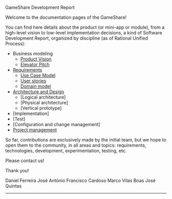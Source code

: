 GameShare Development Report

Welcome to the documentation pages of the GameShare!

You can find here details about the product (or mini-app or module), from a high-level vision to low-level implementation decisions, a kind of Software Development Report, organized by discipline (as of Rational Unified Process): 

* Business modeling 
  * [Product Vision](https://github.com/FEUP-LEIC-ES-2022-23/templates/blob/main/docs/ProductVision.md)
  * [Elevator Pitch](https://github.com/FEUP-LEIC-ES-2022-23/templates/blob/main/docs/ElevatorPitch.md)
* [Requirements](https://github.com/FEUP-LEIC-ES-2022-23/templates/blob/main/docs/requirements.md)
  * [Use Case Model](https://github.com/FEUP-LEIC-ES-2022-23/templates/blob/main/docs/requirements.md#Use-case-model)
  * [User stories](https://github.com/FEUP-LEIC-ES-2022-23/templates/blob/main/docs/requirements.md#User-stories)
  * [Domain model](https://github.com/FEUP-LEIC-ES-2022-23/templates/blob/main/docs/requirements.md#Domain-model)
* [Architecture and Design](https://github.com/FEUP-LEIC-ES-2022-23/templates/blob/main/docs/ArchitectureAndDesign.md)
  * [Logical architecture]
  * [Physical architecture]
  * [Vertical prototype]
* [Implementation]
* [Test]
* [Configuration and change management]
* [Project management](https://github.com/FEUP-LEIC-ES-2022-23/templates/blob/main/docs/ProjectManagement.md)

So far, contributions are exclusively made by the initial team, but we hope to open them to the community, in all areas and topics: requirements, technologies, development, experimentation, testing, etc.

Please contact us! 

Thank you!

Daniel Ferreira
José António
Francisco Cardoso
Marco Vilas Boas
José Quintas

---

